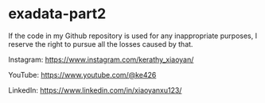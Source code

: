 # exadata-part2

If the code in my Github repository is used for any inappropriate purposes, I reserve the right to pursue all the losses caused by that.

Instagram:
https://www.instagram.com/kerathy_xiaoyan/

YouTube:
https://www.youtube.com/@ke426

LinkedIn:
https://www.linkedin.com/in/xiaoyanxu123/
